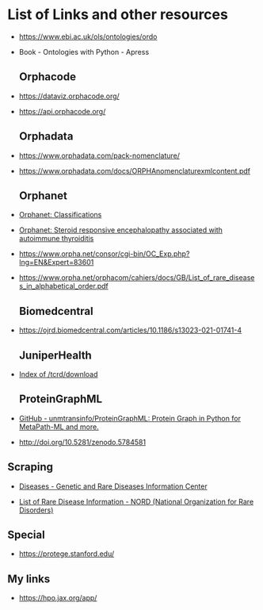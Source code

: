 # List of Links and other resources

* https://www.ebi.ac.uk/ols/ontologies/ordo

* Book - Ontologies with Python - Apress
  
  ## Orphacode

* https://dataviz.orphacode.org/

* https://api.orphacode.org/
  
  ## Orphadata

* https://www.orphadata.com/pack-nomenclature/

* https://www.orphadata.com/docs/ORPHAnomenclaturexmlcontent.pdf
  
  ## Orphanet

* [Orphanet: Classifications](https://www.orpha.net/consor/cgi-bin/Disease_Classif.php?lng=EN&data_id=181&PatId=11592&search=Disease_Classif_Simple&new=1)

* [Orphanet: Steroid responsive encephalopathy associated with autoimmune thyroiditis](https://www.orpha.net/consor/cgi-bin/Disease_Search.php?lng=EN&data_id=11592&Disease_Disease_Search_diseaseGroup=Hashimoto-Encephalitis&Disease_Disease_Search_diseaseType=Pat&Disease(s)/group%20of%20diseases=Steroid-responsive-encephalopathy-associated-with-autoimmune-thyroiditis&title=Steroid-responsive%20encephalopathy%20associated%20with%20autoimmune%20thyroiditis&search=Disease_Search_Simple)

* https://www.orpha.net/consor/cgi-bin/OC_Exp.php?lng=EN&Expert=83601

* https://www.orpha.net/orphacom/cahiers/docs/GB/List_of_rare_diseases_in_alphabetical_order.pdf
  
  ## Biomedcentral

* https://ojrd.biomedcentral.com/articles/10.1186/s13023-021-01741-4
  
  ## JuniperHealth

* [Index of /tcrd/download](http://juniper.health.unm.edu/tcrd/download/)
  
  ## ProteinGraphML

* [GitHub - unmtransinfo/ProteinGraphML: Protein Graph in Python for MetaPath-ML and more.](https://github.com/unmtransinfo/ProteinGraphML)

* http://doi.org/10.5281/zenodo.5784581

## Scraping

* [Diseases - Genetic and Rare Diseases Information Center](https://rarediseases.info.nih.gov/diseases)

* [List of Rare Disease Information - NORD (National Organization for Rare Disorders)](https://rarediseases.org/for-patients-and-families/information-resources/rare-disease-information/)

## Special

* https://protege.stanford.edu/

## My links

* https://hpo.jax.org/app/